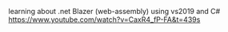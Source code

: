 learning about .net Blazer (web-assembly) using vs2019 and C#
https://www.youtube.com/watch?v=CaxR4_fP-FA&t=439s

